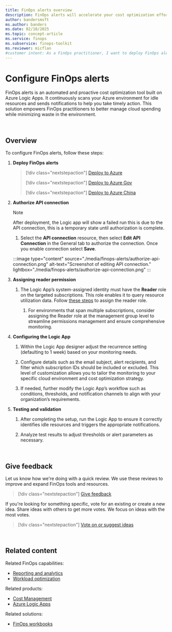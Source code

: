 ```yaml
---
title: FinOps alerts overview
description: FinOps alerts will accelerate your cost optimization efforts with scheduled notifications that continuously monitor your cloud environment, empowering you to make informed decisions without the hassle.
author: bandersmsft
ms.author: banders
ms.date: 02/18/2025
ms.topic: concept-article
ms.service: finops
ms.subservice: finops-toolkit
ms.reviewer: micflan
#customer intent: As a FinOps practitioner, I want to deploy FinOps alerts to detect idle resources.
---
```


<!-- markdownlint-disable-next-line MD025 -->
# Configure FinOps alerts

FinOps alerts is an automated and proactive cost optimization tool built on Azure Logic Apps. It continuously scans your Azure environment for idle resources and sends notifications to help you take timely action. This solution empowers FinOps practitioners to better manage cloud spending while minimizing waste in the environment.

<br>

## Overview

To configure FinOps alerts, follow these steps:

1. **Deploy FinOps alerts**

   > [!div class="nextstepaction"]
   > [Deploy to Azure](https://portal.azure.com/#create/Microsoft.Template/uri/https%3A%2F%2Fmicrosoft.github.io%2Ffinops-toolkit%2Fdeploy%2Ffinops-alerts-latest.json/createUIDefinitionUri/https%3A%2F%2Fmicrosoft.github.io%2Ffinops-toolkit%2Fdeploy%2Ffinops-alerts-latest.ui.json)
   >
   > [!div class="nextstepaction"]
   > [Deploy to Azure Gov](https://portal.azure.us/#create/Microsoft.Template/uri/https%3A%2F%2Fmicrosoft.github.io%2Ffinops-toolkit%2Fdeploy%2Ffinops-alerts-latest.json/createUIDefinitionUri/https%3A%2F%2Fmicrosoft.github.io%2Ffinops-toolkit%2Fdeploy%2Ffinops-alerts-latest.ui.json)
   >
   > [!div class="nextstepaction"]
   > [Deploy to Azure China](https://portal.azure.cn/#create/Microsoft.Template/uri/https%3A%2F%2Fmicrosoft.github.io%2Ffinops-toolkit%2Fdeploy%2Ffinops-alerts-latest.json/createUIDefinitionUri/https%3A%2F%2Fmicrosoft.github.io%2Ffinops-toolkit%2Fdeploy%2Ffinops-alerts-latest.ui.json)
  
2. **Authorize API connection**

    > [!NOTE]
    > After deployment, the Logic app will show a failed run this is due to the API connection, this is a temporary state until authorization is complete.

   1. Select the **API connection** resource, then select **Edit API   Connection** in the General tab to authorize the connection. Once you enable connection select **Save**.

    :::image type="content" source="./media/finops-alerts/authorize-api-connection.png" alt-text="Screenshot of editing API connection." lightbox="./media/finops-alerts/authorize-api-connection.png" :::

3. **Assigning reader permission**

    1. The Logic App’s system-assigned identity must have the **Reader** role on the targeted subscriptions. This role enables it to query resource utilization data. Follow [these steps](https://learn.microsoft.com/en-us/azure/role-based-access-control/role-assignments-portal-managed-identity#system-assigned-managed-identity) to assign the reader role.

        1. For environments that span multiple subscriptions, consider assigning the Reader role at the management group level to streamline permissions management and ensure comprehensive monitoring.

4. **Configuring the Logic App**

    1. Within the Logic App designer adjust the recurrence setting (defaulting to 1 week) based on your monitoring needs.
  
    2. Configure details such as the email subject, alert recipients, and filter which subscription IDs should be included or excluded. This level of customization allows you to tailor the monitoring to your specific cloud environment and cost optimization strategy.

    3. If needed, further modify the Logic App’s workflow such as conditions, thresholds, and notification channels to align with your organization’s requirements.

5. **Testing and validation**

    1. After completing the setup, run the Logic App to ensure it correctly identifies idle resources and triggers the appropriate notifications.

    2. Analyze test results to adjust thresholds or alert parameters as necessary.

<br>

## Give feedback

Let us know how we're doing with a quick review. We use these reviews to improve and expand FinOps tools and resources.

> [!div class="nextstepaction"]
> [Give feedback](https://portal.azure.com/#view/HubsExtension/InProductFeedbackBlade/extensionName/FinOpsToolkit/cesQuestion/How%20easy%20or%20hard%20is%20it%20to%20use%20FinOps%20alerts%3F/cvaQuestion/How%20valuable%20are%20FinOps%20alerts%3F/surveyId/FTK0.8/bladeName/Alerts/featureName/Overview)

If you're looking for something specific, vote for an existing or create a new idea. Share ideas with others to get more votes. We focus on ideas with the most votes.

> [!div class="nextstepaction"]
> [Vote on or suggest ideas](https://github.com/microsoft/finops-toolkit/issues?q=is%3Aissue%20is%3Aopen%20label%3A%22Tool%3A%20FinOps%20alerts%22%20sort%3Areactions-%2B1-desc)

<br>

## Related content

Related FinOps capabilities:

- [Reporting and analytics](../../framework/understand/reporting.md)
- [Workload optimization](../../framework/optimize/workloads.md)

Related products:

- [Cost Management](/azure/cost-management-billing/costs/)
- [Azure Logic Apps](/azure/azure-logic-apps/)

Related solutions:

- [FinOps workbooks](../workbooks/finops-workbooks-overview.md)
  
<br>
